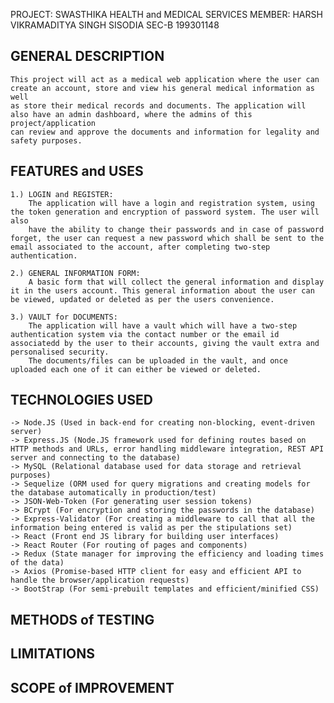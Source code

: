 
PROJECT: SWASTHIKA HEALTH and MEDICAL SERVICES
MEMBER:  HARSH VIKRAMADITYA SINGH SISODIA
		 SEC-B
		 199301148


## GENERAL DESCRIPTION

	This project will act as a medical web application where the user can create an account, store and view his general medical information as well
	as store their medical records and documents. The application will also have an admin dashboard, where the admins of this project/application 
	can review and approve the documents and information for legality and safety purposes.


## FEATURES and USES

	1.) LOGIN and REGISTER:
		The application will have a login and registration system, using the token generation and encryption of password system. The user will also
		have the ability to change their passwords and in case of password forget, the user can request a new password which shall be sent to the email associated to the account, after completing two-step authentication.

	2.) GENERAL INFORMATION FORM:
		A basic form that will collect the general information and display it in the users account. This general information about the user can be viewed, updated or deleted as per the users convenience.

    3.) VAULT for DOCUMENTS:
    	The application will have a vault which will have a two-step authentication system via the contact number or the email id associatedd by the user to their accounts, giving the vault extra and personalised security.
    	The documents/files can be uploaded in the vault, and once uploaded each one of it can either be viewed or deleted.


## TECHNOLOGIES USED
	
	-> Node.JS (Used in back-end for creating non-blocking, event-driven server)
	-> Express.JS (Node.JS framework used for defining routes based on HTTP methods and URLs, error handling middleware integration, REST API server and connecting to the database)
	-> MySQL (Relational database used for data storage and retrieval purposes)
	-> Sequelize (ORM used for query migrations and creating models for the database automatically in production/test)
	-> JSON-Web-Token (For generating user session tokens)
	-> BCrypt (For encryption and storing the passwords in the database)
	-> Express-Validator (For creating a middleware to call that all the information being entered is valid as per the stipulations set)
	-> React (Front end JS library for building user interfaces)
	-> React Router (For routing of pages and components)
	-> Redux (State manager for improving the efficiency and loading times of the data)
	-> Axios (Promise-based HTTP client for easy and efficient API to handle the browser/application requests)
	-> BootStrap (For semi-prebuilt templates and efficient/minified CSS)


## METHODS of TESTING


## LIMITATIONS


## SCOPE of IMPROVEMENT

